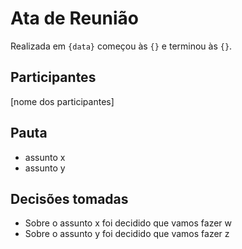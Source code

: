 <!-- o arquivo deve ser nomeado como ata-${data}.md, por exemplo, `ata-2022-07-01.md` -->

# Ata de Reunião

Realizada em `{data}` começou às `{}` e terminou às `{}`.

## Participantes

[nome dos participantes]

## Pauta

- assunto x
- assunto y

## Decisões tomadas

- Sobre o assunto x foi decidido que vamos fazer w
- Sobre o assunto y foi decidido que vamos fazer z
